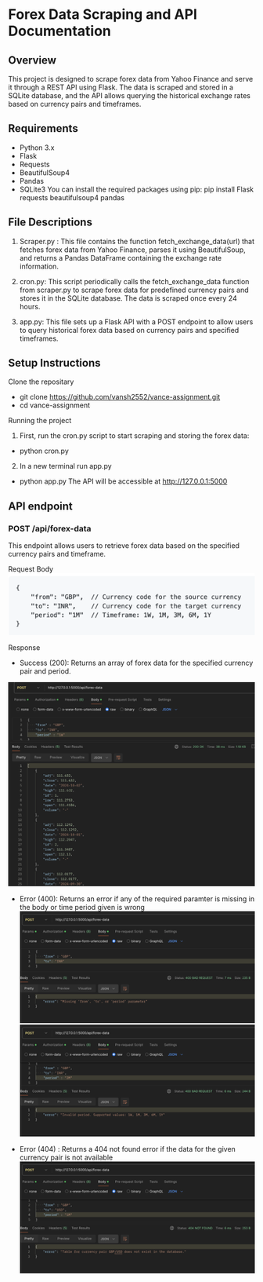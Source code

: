 
# Forex Data Scraping and API Documentation

## Overview
This project is designed to scrape forex data from Yahoo Finance and serve it through a REST API using Flask. The data is scraped and stored in a SQLite database, and the API allows querying the historical exchange rates based on currency pairs and timeframes.



## Requirements
- Python 3.x
- Flask
- Requests
- BeautifulSoup4
- Pandas
- SQLite3
You can install the required packages using pip: 
pip install Flask requests beautifulsoup4 pandas


## File Descriptions

1. Scraper.py : This file contains the function fetch_exchange_data(url) that fetches forex data from Yahoo Finance, parses it using BeautifulSoup, and returns a Pandas DataFrame containing the exchange rate information.

2. cron.py: This script periodically calls the fetch_exchange_data function from scraper.py to scrape forex data for predefined currency pairs and stores it in the SQLite database. The data is scraped once every 24 hours.

3. app.py: This file sets up a Flask API with a POST endpoint to allow users to query historical forex data based on currency pairs and specified timeframes.

## Setup Instructions

Clone the repositary
- git clone https://github.com/vansh2552/vance-assignment.git
- cd vance-assignment

Running the project
1. First, run the cron.py script to start scraping and storing the forex data:
- python cron.py
2. In a new terminal run app.py
- python app.py
The API will be accessible at http://127.0.0.1:5000

## API endpoint 
### POST /api/forex-data
This endpoint allows users to retrieve forex data based on the specified currency pairs and timeframe.

Request Body
![Sample Image](screenshots/request-body.png)

Response
- Success (200): Returns an array of forex data for the specified currency pair and period.

![Sample Image](screenshots/happy-flow.png)

- Error (400): Returns an error if any of the required paramter is missing in the body or time period given is wrong
![Sample Image](screenshots/missing.png)
![Sample Image](screenshots/time-period.png)

- Error (404) : Returns a 404 not found error if the data for the given currency pair is not available
![Sample Image](screenshots/currency.png)
